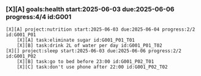 ### [X][A] goals:health start:2025-06-03 due:2025-06-06 progress:4/4 id:G001

    [X][A] project:nutrition start:2025-06-03 due:2025-06-04 progress:2/2 id:G001_P01
        [X][A] task:eliminate sugar id:G001_P01_T01
        [X][B] task:drink 2L of water per day id:G001_P01_T02
    [X][] project:sleep start:2025-06-03 due:2025-06-06 progress:2/2 id:G001_P02
        [X][B] task:go to bed before 23:00 id:G001_P02_T01
        [X][C] task:don't use phone after 22:00 id:G001_P02_T02
